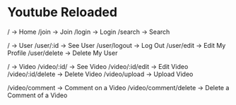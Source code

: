 # Youtube Reloaded

/ -> Home
/join -> Join
/login -> Login
/search -> Search

/ -> User
/user/:id -> See User
/user/logout -> Log Out
/user/edit -> Edit My Profile
/user/delete -> Delete My User

/ -> Video
/video/:id/ -> See Video
/video/:id/edit -> Edit Video
/video/:id/delete -> Delete Video
/video/upload -> Upload Video

/video/comment -> Comment on a Video
/video/comment/delete -> Delete a Comment of a Video